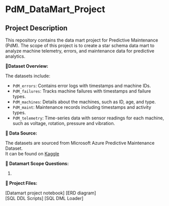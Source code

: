 # PdM_DataMart_Project
 
## Project Description
This repository contains the data mart project for Predictive Maintenance (PdM).
The scope of this project is to create a star schema data mart to analyze machine telemetry, errors, and maintenance data for predictive analytics.


**📝Dataset Overview:**   

The datasets include:  

- `PdM_errors`: 	Contains error logs with timestamps and machine IDs.    
- `PdM_failures`: 	Tracks machine failures with timestamps and failure types.  
- `PdM_machines`: 	Details about the machines, such as ID, age, and type.  
- `PdM_maint`: 		Maintenance records including timestamps and activity types.  
- `PdM_telemetry`: 	Time-series data with sensor readings for each machine, such as voltage, rotation, pressure and vibration.  

**📝 Data Source:**  

The datasets are sourced from Microsoft Azure Predictive Maintenance Dataset.  
It can be found on [Kaggle](https://www.kaggle.com/datasets/arnabbiswas1/microsoft-azure-predictive-maintenance/data)   

**📝 Datamart Scope Questions:**  

1. 

**📝 Project Files:**   

[Datamart project notebook]
[ERD diagram]  
[SQL DDL Scripts] 
[SQL DML Loader] 